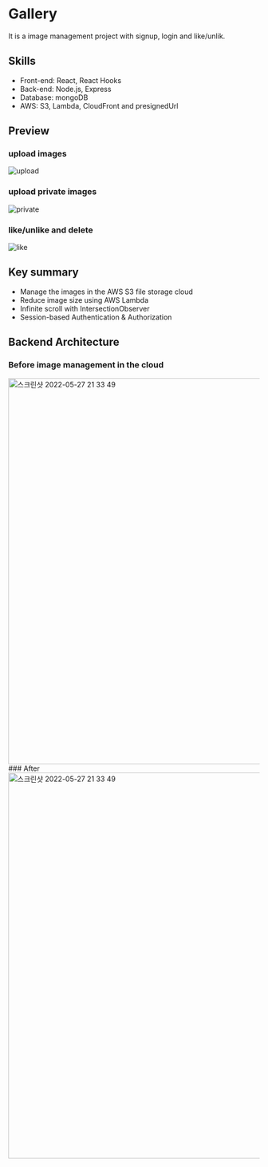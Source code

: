 # Gallery
It is a image management project with signup, login and like/unlik.

## Skills
- Front-end: React, React Hooks
- Back-end: Node.js, Express
- Database: mongoDB
- AWS: S3, Lambda, CloudFront and presignedUrl

## Preview
### upload images
![upload](https://user-images.githubusercontent.com/75884943/170730763-b4143c91-8e79-48b2-b698-3b8ee0dbf808.gif)
### upload private images
![private](https://user-images.githubusercontent.com/75884943/170730951-8cca8f15-dc3b-4e1f-a164-cff7ded5aac9.gif)
### like/unlike and delete
![like](https://user-images.githubusercontent.com/75884943/170730888-750ba2e5-7659-4191-8fa3-e2d531666f41.gif)

## Key summary
- Manage the images in the AWS S3 file storage cloud
- Reduce image size using AWS Lambda
- Infinite scroll with IntersectionObserver
- Session-based Authentication & Authorization

## Backend Architecture
### Before image management in the cloud
<img width="773" alt="스크린샷 2022-05-27 21 33 49" src="https://user-images.githubusercontent.com/75884943/170732541-b7e4ea27-2005-4b3b-be4e-dd8caeb74d17.png">
### After
<img width="773" alt="스크린샷 2022-05-27 21 33 49" src="https://user-images.githubusercontent.com/75884943/170732635-d9e786ce-9d41-49c9-ba4d-3cc9978ca2fe.png">

